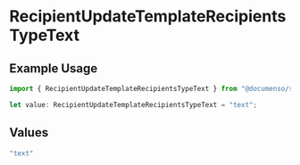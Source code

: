 # RecipientUpdateTemplateRecipientsTypeText

## Example Usage

```typescript
import { RecipientUpdateTemplateRecipientsTypeText } from "@documenso/sdk-typescript/models/operations";

let value: RecipientUpdateTemplateRecipientsTypeText = "text";
```

## Values

```typescript
"text"
```